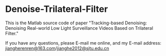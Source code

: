 # Denoise-Trilateral-Filter
This is the Matlab source code of paper "Tracking-based Denoising: Denoising Real-world Low Light Surveillance Videos Based on Trilateral Filter."

If you have any questions, please E-mail me online, and my E-mail address: jiangherenren@163.com/jianghe2012@sjtu.edu.cn
